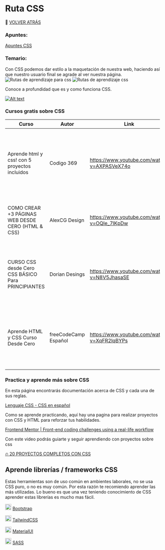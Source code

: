 # Ruta CSS

🚀 [VOLVER ATRÁS](https://github.com/guides4all/Ruta-FrontEnd)

### Apuntes:

[Apuntes CSS](https://www.notion.so/CSS-e227f6dfc5e94b24989792c498010889)

### Temario:

Con CSS podemos dar estilo a la maquetación de nuestra web, haciendo así que nuestro usuario final se agrade al ver nuestra página.
![Rutas de aprendizaje para css](https://user-images.githubusercontent.com/71718050/196272264-913cd6b0-35fc-419c-8720-f855e99a7e26.png)
![Rutas de aprendizaje css](https://user-images.githubusercontent.com/71718050/196272272-8fc3cb40-1bcb-431d-b324-eea746d50a1a.png)



Conoce a profundidad que es y como funciona CSS.

[![Alt text](https://img.youtube.com/vi/ll5aUVVn_qU/0.jpg)](https://www.youtube.com/watch?v=ll5aUVVn_qU)


### Cursos gratis sobre CSS

| Curso | Autor | Link | Descripción |
| --- | --- | --- | --- |
| Aprende html y css! con 5 proyectos incluidos | Codigo 369 | https://www.youtube.com/watch?v=AXPASVeX74o | Esta forma de aprender me gusta, no es tan teórica ni pero a medida que se hacen los proyectos vas aprendiendo. |
| COMO CREAR +3 PÁGINAS WEB DESDE CERO (HTML & CSS) | AlexCG Design | https://www.youtube.com/watch?v=OQIe_7lKpDw | Aprende con 3 proyectos HTML, CSS y hasta JS aplicado al web responsive. |
| CURSO CSS desde Cero  CSS BÁSICO Para PRINCIPIANTES | Dorian Desings | https://www.youtube.com/watch?v=N8V5JhasaSE | En este curso podrás profundizar en cada concepto de CSS. de manera teórica y practica. |
| Aprende HTML y CSS Curso Desde Cero | freeCodeCamp Español | https://www.youtube.com/watch?v=XqFR2lqBYPs | En este curso aprenderás los fundamentos de HTML y CSS paso a paso con ejemplos detallados. |


### Practica y aprende más sobre CSS

En esta página encontrarás documentación acerca de CSS  y cada una de sus reglas.

[Lenguaje CSS - CSS en español](https://lenguajecss.com/css/)

Como se aprende practicando, aquí hay una pagina para realizar proyectos con CSS y HTML para reforzar tus habilidades.

[Frontend Mentor | Front-end coding challenges using a real-life workflow](https://www.frontendmentor.io/)

Con este video podrás guiarte y seguir aprendiendo con proyectos sobre css

[🔥 20 PROYECTOS COMPLETOS CON CSS](https://www.youtube.com/watch?v=XZTt1NFDnDw)

## Aprende librerías / frameworks CSS

Estas herramientas son de uso común en ambientes laborales, no se usa CSS puro, o no es muy común. Por esta razón te recomiendo aprender las más utilizadas. Lo bueno es que una vez teniendo conocimiento de CSS aprender estas librerías es mucho mas fácil.

<img width="20px" src="https://cdn.jsdelivr.net/gh/devicons/devicon/icons/bootstrap/bootstrap-original.svg" /> [Bootstrap](https://github.com/guides4all/Ruta-FrontEnd/blob/main/RUTAS/Librerias%20CSS/Bootstrap.md)

<img width="20px" src="https://cdn.jsdelivr.net/gh/devicons/devicon/icons/tailwindcss/tailwindcss-plain.svg" /> [TailwindCSS](https://github.com/guides4all/Ruta-FrontEnd/blob/main/RUTAS/Librerias%20CSS/Tailwind.md)

<img width="20px" src="https://cdn.jsdelivr.net/gh/devicons/devicon/icons/materialui/materialui-original.svg" /> [MaterialUI](https://github.com/guides4all/Ruta-FrontEnd/blob/main/RUTAS/Librerias%20CSS/MaterialUI.md)

<img width="20px" src="https://cdn.jsdelivr.net/gh/devicons/devicon/icons/sass/sass-original.svg" /> [SASS](https://github.com/guides4all/Ruta-FrontEnd/blob/main/RUTAS/Librerias%20CSS/SASS.md)
          
          
             
